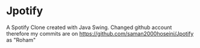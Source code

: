 # Jpotify
A Spotify Clone created with Java Swing.
Changed github account therefore my commits are on https://github.com/saman2000hoseini/Jpotify as "Roham"
